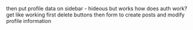then put profile data on sidebar - hideous but works
how does auth work?
get like working first
delete buttons
then form to create posts
and modify profile information